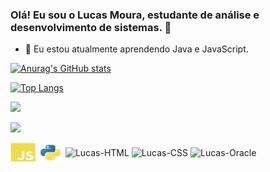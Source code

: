 ### Olá! Eu sou o Lucas Moura, estudante de análise e desenvolvimento de sistemas. 👋
- 🌱 Eu estou atualmente aprendendo Java e JavaScript. 
 
<div>

[![Anurag's GitHub stats](https://github-readme-stats.vercel.app/api?username=EuLucasMoura&theme=transparent)](https://github.com/anuraghazra/github-readme-stats)

[![Top Langs](https://github-readme-stats.vercel.app/api/top-langs/?username=EuLucasMoura&theme=transparent)](https://github.com/anuraghazra/github-readme-stats)

<div>

<a href="https://www.linkedin.com/in/lucas-jesus-0a910024b/" target="_blank"><img src="https://img.shields.io/badge/-LinkedIn-%230077B5?style=for-the-badge&logo=linkedin&logoColor=white" target="_blank"></a> 

<a href = "mailto:eulucasjmoura@outlook.com"><img src="https://img.shields.io/badge/Microsoft_Outlook-0078D4?style=for-the-badge&logo=microsoft-outlook&logoColor=white"></a>

 <div>

<img align="center" alt="Lucas-Js" height="30" width="40" src="https://raw.githubusercontent.com/devicons/devicon/master/icons/javascript/javascript-plain.svg">
<img align="center" alt="Lucas-Python" height="30" width="40" src="https://raw.githubusercontent.com/devicons/devicon/master/icons/python/python-original.svg">
<img align="center" alt="Lucas-HTML" height="30" width="40" src="https://cdn.jsdelivr.net/gh/devicons/devicon/icons/html5/html5-original.svg" />
<img align="center" alt="Lucas-CSS" height="30" width="40" src="https://cdn.jsdelivr.net/gh/devicons/devicon/icons/css3/css3-original.svg" />
<img align="center" alt="Lucas-Oracle" height="30" width="40" src="https://cdn.jsdelivr.net/gh/devicons/devicon/icons/oracle/oracle-original.svg" />

          
          
          
